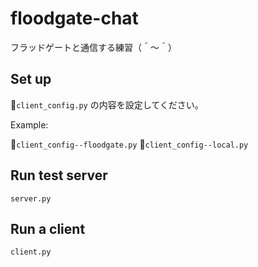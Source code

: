 # floodgate-chat

フラッドゲートと通信する練習（＾～＾）

## Set up

📄`client_config.py` の内容を設定してください。  

Example:  

📄`client_config--floodgate.py`
📄`client_config--local.py`

## Run test server

```shell
server.py
```

## Run a client

```shell
client.py
```
